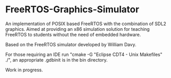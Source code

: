 # FreeRTOS-Graphics-Simulator
An implementation of POSIX based FreeRTOS with the combination of SDL2 graphics. Aimed at providing an x86 simulation solution for teaching FreeRTOS to students without the need of embedded hardware.

Based on the FreeRTOS simulator developed by William Davy.

For those requiring an IDE run "cmake -G "Eclipse CDT4 - Unix Makefiles" ./", an appropriate .gdbinit is in the bin directory.

Work in progress.
